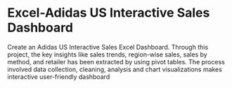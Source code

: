# Excel-Adidas US Interactive Sales Dashboard
Create an Adidas US Interactive Sales Excel Dashboard. Through this project, the key insights like sales trends, region-wise sales, sales by method, and retailer has been extracted by using pivot tables.
The process involved data collection, cleaning, analysis and chart visualizations makes interactive user-friendly dashboard
